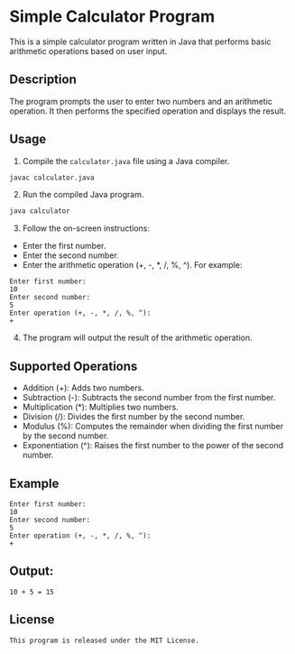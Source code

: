 # Simple Calculator Program

This is a simple calculator program written in Java that performs basic arithmetic operations based on user input.

## Description

The program prompts the user to enter two numbers and an arithmetic operation. It then performs the specified operation and displays the result.

## Usage
1. Compile the `calculator.java` file using a Java compiler.

```bash
javac calculator.java
```
2. Run the compiled Java program.
```bash
java calculator
```
3. Follow the on-screen instructions:
- Enter the first number.
- Enter the second number.
- Enter the arithmetic operation (+, -, *, /, %, ^).
For example:
```
Enter first number:
10
Enter second number:
5
Enter operation (+, -, *, /, %, ^):
+
```
4. The program will output the result of the arithmetic operation.
## Supported Operations
- Addition (+): Adds two numbers.
- Subtraction (-): Subtracts the second number from the first number.
- Multiplication (*): Multiplies two numbers.
- Division (/): Divides the first number by the second number.
- Modulus (%): Computes the remainder when dividing the first number by the second number.
- Exponentiation (^): Raises the first number to the power of the second number.
## Example
```
Enter first number:
10
Enter second number:
5
Enter operation (+, -, *, /, %, ^):
+
```
## Output:
```
10 + 5 = 15
```
## License
```
This program is released under the MIT License.
```